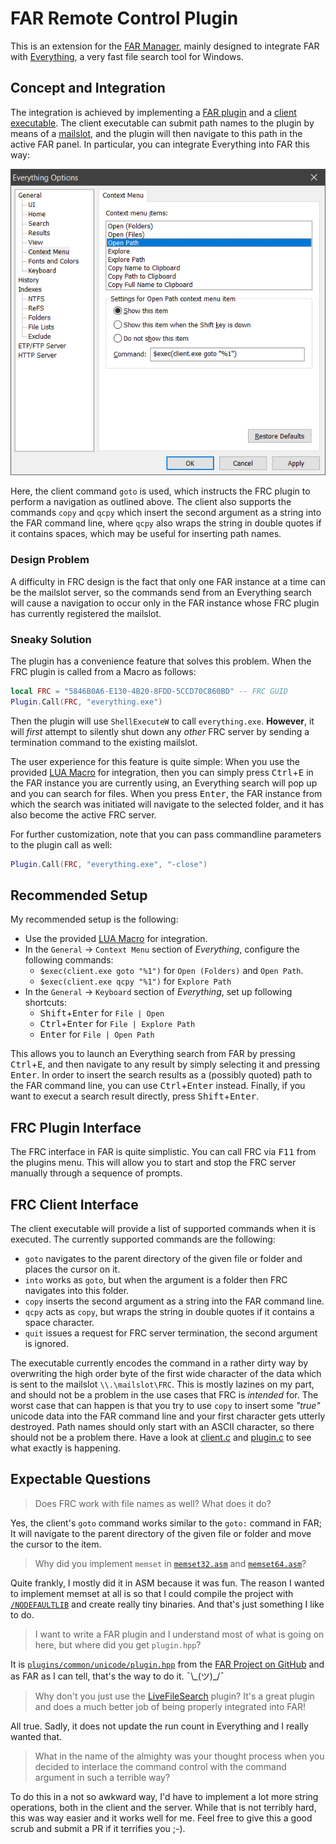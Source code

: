 # FAR Remote Control Plugin

This is an extension for the [FAR Manager][FAR], mainly designed to integrate FAR with [Everything], a very fast file search tool for Windows. 

## Concept and Integration

The integration is achieved by implementing a [FAR plugin](plugin/plugin.c) and a [client executable](client/client.c). The client executable can submit path names to the plugin by means of a [mailslot], and the plugin will then navigate to this path in the active FAR panel. In particular, you can integrate Everything into FAR this way:

![Everything Options for Integration with FRC](integration.png)

Here, the client command `goto` is used, which instructs the FRC plugin to perform a navigation as outlined above. The client also supports the commands `copy` and `qcpy` which insert the second argument as a string into the FAR command line, where `qcpy` also wraps the string in double quotes if it contains spaces, which may be useful for inserting path names. 

### Design Problem 
A difficulty in FRC design is the fact that only one FAR instance at a time can be the mailslot server, so the commands send from an Everything search will cause a navigation to occur only in the FAR instance whose FRC plugin has currently registered the mailslot.

### Sneaky Solution
The plugin has a convenience feature that solves this problem. When the FRC plugin is called from a Macro as follows:

```lua
local FRC = "5846B0A6-E130-4B20-8FDD-5CCD70C860BD" -- FRC GUID
Plugin.Call(FRC, "everything.exe")
```

Then the plugin will use `ShellExecuteW` to call `everything.exe`. **However**, it will *first* attempt to silently shut down any *other* FRC server by sending a termination command to the existing mailslot.

The user experience for this feature is quite simple: When you use the provided [LUA Macro](plugin/everything-integration.lua) for integration, then you can simply press <kbd>Ctrl</kbd>+<kbd>E</kbd> in the FAR instance you are currently using, an Everything search will pop up and you can search for files. When you press <kbd>Enter</kbd>, the FAR instance from which the search was initiated will navigate to the selected folder, and it has also become the active FRC server.

For further customization, note that you can pass commandline parameters to the plugin call as well:

```lua
Plugin.Call(FRC, "everything.exe", "-close") 
```

## Recommended Setup

My recommended setup is the following:

- Use the provided [LUA Macro](plugin/everything-integration.lua) for integration.
- In the `General` &rarr; `Context Menu` section of *Everything*, configure the following commands:
  - `$exec(client.exe goto "%1")` for `Open (Folders)` and `Open Path`.
  - `$exec(client.exe qcpy "%1")` for `Explore Path`
- In the `General` &rarr; `Keyboard` section of *Everything*, set up following shortcuts:
  - <kbd>Shift</kbd>+<kbd>Enter</kbd> for `File | Open`
  - <kbd>Ctrl</kbd>+<kbd>Enter</kbd> for `File | Explore Path`
  - <kbd>Enter</kbd> for `File | Open Path`

This allows you to launch an Everything search from FAR by pressing <kbd>Ctrl</kbd>+<kbd>E</kbd>, and then navigate to any result by simply selecting it and pressing <kbd>Enter</kbd>. In order to insert the search results as a (possibly quoted) path to the FAR command line, you can use <kbd>Ctrl</kbd>+<kbd>Enter</kbd> instead. Finally, if you want to execut a search result directly, press <kbd>Shift</kbd>+<kbd>Enter</kbd>.

## FRC Plugin Interface 

The FRC interface in FAR is quite simplistic. You can call FRC via <kbd>F11</kbd> from the plugins menu. This will allow you to start and stop the FRC server manually through a sequence of prompts.

## FRC Client Interface

The client executable will provide a list of supported commands when it is executed. The currently supported commands are the following:

- `goto` navigates to the parent directory of the given file or folder and places the cursor on it.
- `into` works as `goto`, but when the argument is a folder then FRC navigates into this folder.
- `copy` inserts the second argument as a string into the FAR command line.
- `qcpy` acts as `copy`, but wraps the string in double quotes if it contains a space character.
- `quit` issues a request for FRC server termination, the second argument is ignored.

The executable currently encodes the command in a rather dirty way by overwriting the high order byte of the first wide character of the data which is sent to the mailslot `\\.\mailslot\FRC`. This is mostly lazines on my part, and should not be a problem in the use cases that FRC is *intended* for. The worst case that can happen is that you try to use `copy` to insert some _"true"_ unicode data into the FAR command line and your first character gets utterly destroyed. Path names should only start with an ASCII character, so there should not be a problem there. Have a look at [client.c](client/client.c#L49-L56) and 
[plugin.c](plugin/plugin.c#L71-L80) to see what exactly is happening.

## Expectable Questions

> Does FRC work with file names as well? What does it do?

Yes, the client's `goto` command works similar to the `goto:` command in FAR; It will navigate to the parent directory of the given file or folder and move the cursor to the item.

> Why did you implement `memset` in [`memset32.asm`](plugin/memset32.asm) and [`memset64.asm`](plugin/memset64.asm)?

Quite frankly, I mostly did it in ASM because it was fun. The reason I wanted to implement memset at all is so that I could compile the project with [`/NODEFAULTLIB`][NODEFAULTLIB] and create really tiny binaries. And that's just something I like to do.

> I want to write a FAR plugin and I understand most of what is going on here, but where did you get `plugin.hpp`?

It is [`plugins/common/unicode/plugin.hpp`][plugin.hpp] from the [FAR Project on GitHub][GitHubFAR] and as FAR as I can tell, that's the way to do it. ¯\\\_(ツ)_/¯

> Why don't you just use the [LiveFileSearch] plugin? It's a great plugin and does a much better job of being properly integrated into FAR!

All true. Sadly, it does not update the run count in Everything and I really wanted that. 

> What in the name of the almighty was your thought process when you decided to interlace the command control with the command argument in such a terrible way?

To do this in a not so awkward way, I'd have to implement a lot more string operations, both in the client and the server. While that is not terribly hard, this was way easier and it works well for me. Feel free to give this a good scrub and submit a PR if it terrifies you ;-).

[mailslot]: https://en.wikipedia.org/wiki/MailSlot
[Everything]: https://voidtools.com/
[FAR]: https://www.farmanager.com/
[LiveFileSearch]: https://plugring.farmanager.com/plugin.php?l=ru&pid=931
[GitHubFAR]: https://github.com/FarGroup/FarManager
[plugin.hpp]: https://github.com/FarGroup/FarManager/blob/master/plugins/common/unicode/plugin.hpp
[NODEFAULTLIB]: https://docs.microsoft.com/en-us/cpp/build/reference/nodefaultlib-ignore-libraries